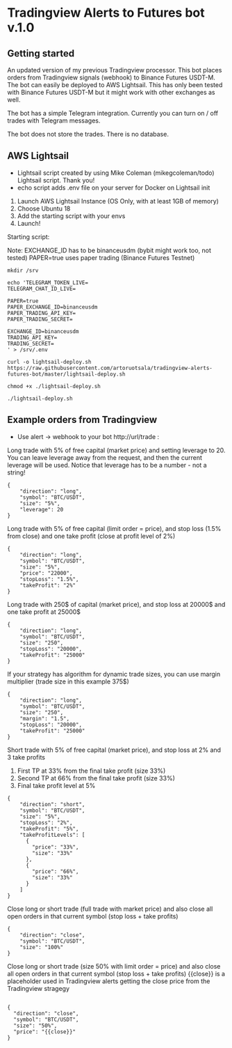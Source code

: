 # Tradingview Alerts to Futures bot v.1.0

## Getting started

An updated version of my previous Tradingview processor. This bot places orders from Tradingview signals (webhook) to Binance Futures USDT-M. The bot can easily be deployed to AWS Lightsail. This has only been tested with Binance Futures USDT-M but it might work with other exchanges as well.

The bot has a simple Telegram integration. Currently you can turn on / off trades with Telegram messages.

The bot does not store the trades. There is no database.

## AWS Lightsail

- Lightsail script created by using Mike Coleman (mikegcoleman/todo) Lightsail script. Thank you!
- echo script adds .env file on your server for Docker on Lightsail init

1. Launch AWS Lightsail Instance (OS Only, with at least 1GB of memory)
2. Choose Ubuntu 18
3. Add the starting script with your envs
4. Launch!

Starting script:

Note:
EXCHANGE_ID has to be binanceusdm (bybit might work too, not tested)
PAPER=true uses paper trading (Binance Futures Testnet)

```
mkdir /srv

echo 'TELEGRAM_TOKEN_LIVE=
TELEGRAM_CHAT_ID_LIVE=

PAPER=true
PAPER_EXCHANGE_ID=binanceusdm
PAPER_TRADING_API_KEY=
PAPER_TRADING_SECRET=

EXCHANGE_ID=binanceusdm
TRADING_API_KEY=
TRADING_SECRET=
' > /srv/.env

curl -o lightsail-deploy.sh https://raw.githubusercontent.com/artoruotsala/tradingview-alerts-futures-bot/master/lightsail-deploy.sh

chmod +x ./lightsail-deploy.sh

./lightsail-deploy.sh

```

## Example orders from Tradingview

- Use alert -> webhook to your bot http://url/trade :

Long trade with 5% of free capital (market price) and setting leverage to 20. You can leave leverage away from the request, and then the current leverage will be used. Notice that leverage has to be a number - not a string!

```
{
    "direction": "long",
    "symbol": "BTC/USDT",
    "size": "5%",
    "leverage": 20
}
```

Long trade with 5% of free capital (limit order = price), and stop loss (1.5% from close) and one take profit (close at profit level of 2%)

```
{
    "direction": "long",
    "symbol": "BTC/USDT",
    "size": "5%",
    "price": "22000",
    "stopLoss": "1.5%",
    "takeProfit": "2%"
}
```

Long trade with 250$ of capital (market price), and stop loss at 20000$ and one take profit at 25000$

```
{
    "direction": "long",
    "symbol": "BTC/USDT",
    "size": "250",
    "stopLoss": "20000",
    "takeProfit": "25000"
}
```

If your strategy has algorithm for dynamic trade sizes, you can use margin multiplier (trade size in this example 375$)

```
{
    "direction": "long",
    "symbol": "BTC/USDT",
    "size": "250",
    "margin": "1.5",
    "stopLoss": "20000",
    "takeProfit": "25000"
}
```

Short trade with 5% of free capital (market price), and stop loss at 2% and 3 take profits

1. First TP at 33% from the final take profit (size 33%)
2. Second TP at 66% from the final take profit (size 33%)
3. Final take profit level at 5%

```
{
    "direction": "short",
    "symbol": "BTC/USDT",
    "size": "5%",
    "stopLoss": "2%",
    "takeProfit": "5%",
    "takeProfitLevels": [
      {
        "price": "33%",
        "size": "33%"
      },
      {
        "price": "66%",
        "size": "33%"
      }
    ]
}
```

Close long or short trade (full trade with market price) and also close all open orders in that current symbol (stop loss + take profits)

```
{
    "direction": "close",
    "symbol": "BTC/USDT",
    "size": "100%"
}
```

Close long or short trade (size 50% with limit order = price) and also close all open orders in that current symbol (stop loss + take profits)
{{close}} is a placeholder used in Tradingview alerts getting the close price from the Tradingview stragegy

```

{
  "direction": "close",
  "symbol": "BTC/USDT",
  "size": "50%",
  "price": "{{close}}"
}

```
